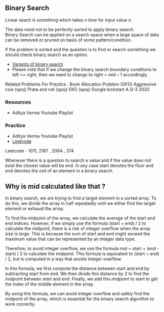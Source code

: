 ## Binary Search

Linear seach is something which takes n time for input value n .

The data need not to be perfectly sorted to apply binary search.   
Binary Search can be applied on a search space when a large space of data can be removed or
pruned on basis of some pattern/condition. 

If the problem is sorted and the question is to find or search something we should check binary search as an option. 

- [Variants of binary search](https://www.geeksforgeeks.org/variants-of-binary-search/)
- Please note that if we change the binary search boundary conditions to left <= right, then we need to change to right = mid – 1 accordingly.


Related Problems For Practice :
Book Allocation Problem (GFG)
Aggressive cow (spoj)
Prata and roti (spoj)
EKO (spoj)
Google kickstart A Q-3 2020



### Resources 
- Aditya Verma Youtube Playlist 

### Practice 
- Aditya Verma Youtube Playlist 
- [Leetcode](https://leetcode.com/tag/binary-search/)

Leetcode  -  1011, 2187 , 2064 , 374

Whenever there is a question to search a value and if the value does not exist the closest value will be end. 
In any case start denotes the floor and end denotes the ceil of an element in a binary search.

## Why is mid calculated like that ? 

In binary search, we are trying to find a target element in a sorted array. To do this, we divide the array in half repeatedly until we either find the target element or exhaust the array.

To find the midpoint of the array, we calculate the average of the start and end indices. However, if we simply use the formula (start + end) / 2 to calculate the midpoint, there is a risk of integer overflow when the array size is large. This is because the sum of start and end might exceed the maximum value that can be represented by an integer data type.

Therefore, to avoid integer overflow, we use the formula mid = start + (end - start) / 2 to calculate the midpoint. This formula is equivalent to (start + end) / 2, but is computed in a way that avoids integer overflow.

In this formula, we first compute the distance between start and end by subtracting start from end. We then divide this distance by 2 to find the midpoint between start and end. Finally, we add this midpoint to start to get the index of the middle element in the array.

By using this formula, we can avoid integer overflow and safely find the midpoint of the array, which is essential for the binary search algorithm to work correctly.